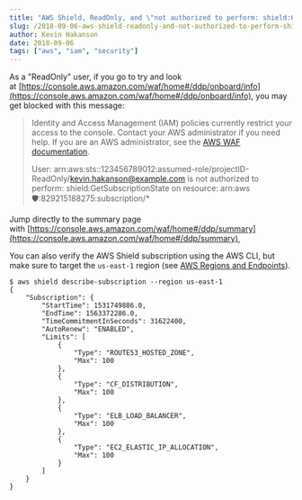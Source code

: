 ```yaml
---
title: "AWS Shield, ReadOnly, and \"not authorized to perform: shield:GetSubscriptionState\" work-around"
slug: /2018-09-06-aws-shield-readonly-and-not-authorized-to-perform-shieldgetsubscriptionstate-work-around
author: Kevin Hakanson
date: 2018-09-06
tags: ["aws", "iam", "security"]
---
```

As a "ReadOnly" user, if you go to try and look at [https://console.aws.amazon.com/waf/home#/ddp/onboard/info](https://console.aws.amazon.com/waf/home#/ddp/onboard/info), you may get blocked with this message:

> Identity and Access Management (IAM) policies currently restrict your access to the console. Contact your AWS administrator if you need help. If you are an AWS administrator, see the [AWS WAF documentation](http://docs.aws.amazon.com/waf/latest/developerguide/waf-iam.html).  
>
> User: arn:aws:sts::123456789012:assumed-role/projectID-ReadOnly/kevin.hakanson@example.com is not authorized to perform: shield:GetSubscriptionState on resource: arn:aws:shield::829215188275:subscription/\*

Jump directly to the summary page with [https://console.aws.amazon.com/waf/home#/ddp/summary](https://console.aws.amazon.com/waf/home#/ddp/summary) 

You can also verify the AWS Shield subscription using the AWS CLI, but make sure to target the `us-east-1` region (see [AWS Regions and Endpoints](https://docs.aws.amazon.com/general/latest/gr/rande.html#shield_region)).

```console
$ aws shield describe-subscription --region us-east-1
{
    "Subscription": {
        "StartTime": 1531749886.0,
        "EndTime": 1563372286.0,
        "TimeCommitmentInSeconds": 31622400,
        "AutoRenew": "ENABLED",
        "Limits": [
            {
                "Type": "ROUTE53_HOSTED_ZONE",
                "Max": 100
            },
            {
                "Type": "CF_DISTRIBUTION",
                "Max": 100
            },
            {
                "Type": "ELB_LOAD_BALANCER",
                "Max": 100
            },
            {
                "Type": "EC2_ELASTIC_IP_ALLOCATION",
                "Max": 100
            }
        ]
    }
}
```